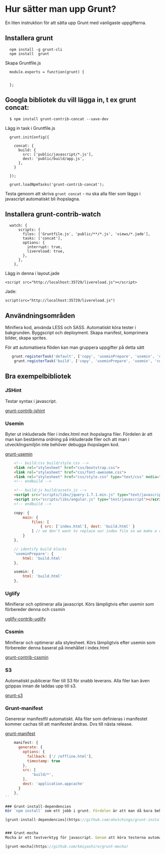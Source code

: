 Hur sätter man upp Grunt?
====

En liten instruktion för att sätta upp Grunt med vanligaste uppgifterna.


## Installera grunt

      npm install -g grunt-cli
      npm install  grunt

Skapa Gruntfile.js

      module.exports = function(grunt) {


      };

## Googla bibliotek du vill lägga in, t ex grunt concat:

      $ npm install grunt-contrib-concat --save-dev

Lägg in task i Gruntfile.js


      grunt.initConfig({

        concat: {
          build: {
            src: ['public/javascript/*.js'],
            dest: 'public/build/app.js',
          },
        }

      });

      grunt.loadNpmTasks('grunt-contrib-concat');

Testa genoom att skriva `grunt concat` - nu ska alla filer som läggs i javascript automatiskt bli ihopslagna.


## Installera grunt-contrib-watch

      watch: {
          scripts: {
            files: ['Gruntfile.js', 'public/**/*.js', 'views/*.jade'],
            tasks: ['concat'],
            options: {
              interrupt: true,
              livereload: true,
            },
          },
        },

Lägg in denna i layout.jade
    
    <script src="http://localhost:35729/livereload.js"></script>

Jade:

    script(src="http://localhost:35729/livereload.js")

## Användningsområden

Minifiera kod, använda LESS och SASS. Automatiskt köra tester i bakgrunden. Byggscript och deployment. Skapa manifest, komprimera bilder, skapa sprites. 

För att automatisera flöden kan man gruppera uppgifter på detta sätt

``` javascript
   grunt.registerTask('default', ['copy', 'useminPrepare', 'usemin', 'concat', 'uglify', 'cssmin', 'jshint', 'mocha', 'regarde']);
    grunt.registerTask('build', ['copy', 'useminPrepare', 'usemin', 'concat', 'uglify', 'cssmin', 's3']);
```

## Bra exempelbibliotek


### JSHint
Testar syntax i javascript.

[grunt-contrib-jshint](https://github.com/gruntjs/grunt-contrib-jshint)


### Usemin
Byter ut inkluderade filer i index.html mot ihopslagna filer. Fördelen är att man kan bestämma ordning på inkluderade filer och att man i utvecklingsmiljön inte behöver debugga ihopslagen kod.

[grunt-usemin](https://github.com/yeoman/grunt-usemin)

``` html
    <!-- build:css build/style.css -->
    <link rel="stylesheet" href="css/bootstrap.css">
    <link rel="stylesheet" href="css/font-awesome.css">
    <link rel="stylesheet" href="css/style.css" type="text/css" media="screen" />
    <!-- endbuild -->
```

``` html
    <!-- build:js build/assets.js -->
    <script src="scripts/libs/jquery-1.7.1.min.js" type="text/javascript" charset="utf-8"></script>
    <script src="scripts/libs/angular.js" type="text/javascript"></script>
    <!-- endbuild -->
```

``` javascript
    copy: {
        main: {
            files: [
                { src: ['index.html'], dest: 'build.html' }
            ] // we don't want to replace our index file so we make a copy of it before minifying it
        }
    },

    // identify build blocks
    'useminPrepare': {
        html: 'build.html'
    },

    usemin: {
        html: 'build.html'
    },
```


### Uglify
Minifierar och optimerar alla javascript. Körs lämpligtvis efter usemin som förbereder denna och cssmin

[uglify-contrib-uglify](https://github.com/gruntjs/grunt-contrib-uglify)


### Cssmin
Minifierar och optimerar alla stylesheet. Körs lämpligtvis efter usemin som förbereder denna baserat på innehållet i index.html

[grunt-contrib-cssmin](https://github.com/gruntjs/grunt-contrib-cssmin)

### S3
Automatiskt publicerar filer till S3 för snabb leverans. Alla filer kan även gzippas innan de laddas upp till s3.

[grunt-s3](https://github.com/pifantastic/grunt-s3)



### Grunt-manifest
Genererar manifestfil automatiskt. Alla filer som definieras i manifestet kommer cachas till att manifestet ändras. Dvs till nästa release.

[grunt-manifest](https://github.com/gunta/grunt-manifest)

``` javascript
    manifest: {
      generate: {
        options: {
          fallback: ['/ /offline.html'],
          timestamp: true
        },
        src: [
            'build/*',
        ],
        dest: 'application.appcache'
      }
    },
``

### Grunt-install-dependencies
Kör `npm install` som ett jobb i grunt. Fördelen är att man då bara behöver uppdatera packages.json när man har nya bibliotek och att `grunt deploy` kan köras själv i deploymentscript. Obs - lite catch22 innan man kört `npm install -g grunt-instal-depencies` på byggservern.

[grunt-install-dependencies](https://github.com/ahutchings/grunt-install-dependencies)


### Grunt-mocha
Mocha är ett testverktyg för javascript. Genom att köra testerna automatiserat i bakgrunden får du reda på när något smäller. Grunt-mocha kan både köra server- och klienttester. 

[grunt-mocha](https://github.com/kmiyashiro/grunt-mocha)
